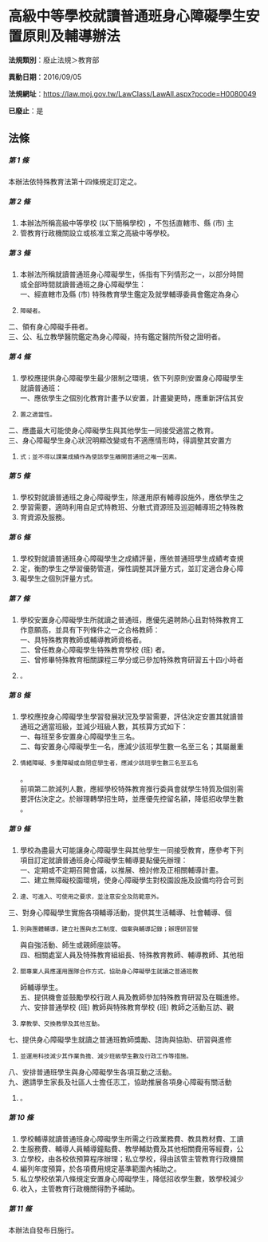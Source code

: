 # 高級中等學校就讀普通班身心障礙學生安置原則及輔導辦法

**法規類別**：廢止法規＞教育部

**異動日期**：2016/09/05  

**法規網址**：https://law.moj.gov.tw/LawClass/LawAll.aspx?pcode=H0080049

**已廢止**：是



## 法條
##### 第 1 條
本辦法依特殊教育法第十四條規定訂定之。

##### 第 2 條
1. 本辦法所稱高級中等學校 (以下簡稱學校) ，不包括直轄市、縣 (市) 主
1. 管教育行政機關設立或核准立案之高級中等學校。

##### 第 3 條
1. 本辦法所稱就讀普通班身心障礙學生，係指有下列情形之一，以部分時間  
或全部時間就讀普通班之身心障礙學生：  
一、經直轄市及縣 (市) 特殊教育學生鑑定及就學輔導委員會鑑定為身心
1.     障礙者。  
二、領有身心障礙手冊者。  
三、公、私立教學醫院鑑定為身心障礙，持有鑑定醫院所發之證明者。

##### 第 4 條
1. 學校應提供身心障礙學生最少限制之環境，依下列原則安置身心障礙學生  
就讀普通班：  
一、應依學生之個別化教育計畫予以安置，計畫變更時，應重新評估其安
1.     置之適當性。  
二、應盡最大可能使身心障礙學生與其他學生一同接受適當之教育。  
三、身心障礙學生身心狀況明顯改變或有不適應情形時，得調整其安置方
1.     式；並不得以課業成績作為使該學生離開普通班之唯一因素。

##### 第 5 條
1. 學校對就讀普通班之身心障礙學生，除運用原有輔導設施外，應依學生之
1. 學習需要，適時利用自足式特教班、分散式資源班及巡迴輔導班之特殊教
1. 育資源及服務。

##### 第 6 條
1. 學校對就讀普通班身心障礙學生之成績評量，應依普通班學生成績考查規
1. 定，衡酌學生之學習優勢管道，彈性調整其評量方式，並訂定適合身心障
1. 礙學生之個別評量方式。

##### 第 7 條
1. 學校安置身心障礙學生所就讀之普通班，應優先遴聘熱心且對特殊教育工  
作意願高，並具有下列條件之一之合格教師：  
一、具特殊教育教師或輔導教師資格者。  
二、曾任教身心障礙學生特殊教育學校 (班) 者。  
三、曾修畢特殊教育相關課程三學分或已參加特殊教育研習五十四小時者
1.     。

##### 第 8 條
1. 學校應按身心障礙學生學習發展狀況及學習需要，評估決定安置其就讀普  
通班之適當班級，並減少班級人數，其核算方式如下：  
一、每班至多安置身心障礙學生三名。  
二、每安置身心障礙學生一名，應減少該班學生數一名至三名；其屬嚴重
1.     情緒障礙、多重障礙或自閉症學生者，應減少該班學生數三名至五名  
    。  
前項第二款減列人數，應經學校特殊教育推行委員會就學生特質及個別需  
要評估決定之。於辦理轉學招生時，並應優先控留名額，降低招收學生數  
。

##### 第 9 條
1. 學校為盡最大可能讓身心障礙學生與其他學生一同接受教育，應參考下列  
項目訂定就讀普通班身心障礙學生輔導要點優先辦理：  
一、定期或不定期召開會議，以推展、檢討修及正相關輔導計畫。  
二、建立無障礙校園環境，使身心障礙學生對校園設施及設備均符合可到
1.     達、可進入、可使用之要求，並注意安全及防範意外。  
三、對身心障礙學生實施各項輔導活動，提供其生活輔導、社會輔導、個
1.     別與團體輔導，建立社團與志工制度、個案與輔導記錄；辦理研習營  
    與自強活動、師生或親師座談等。  
四、相關處室人員及特殊教育組組長、特殊教育教師、輔導教師、其他相
1.     關專業人員應運用團隊合作方式，協助身心障礙學生就讀之普通班教  
    師輔導學生。  
五、提供機會並鼓勵學校行政人員及教師參加特殊教育研習及在職進修。  
六、安排普通學校 (班) 教師與特殊教育學校 (班) 教師之活動互訪、觀
1.     摩教學、交換教學及其他互動。  
七、提供身心障礙學生就讀之普通班教師獎勵、諮詢與協助、研習與進修
1.     並運用科技減少其作業負擔、減少班級學生數及行政工作等措施。  
八、安排普通班學生與身心障礙學生各項互動之活動。  
九、邀請學生家長及社區人士擔任志工，協助推展各項身心障礙有關活動
1.     。

##### 第 10 條
1. 學校輔導就讀普通班身心障礙學生所需之行政業務費、教具教材費、工讀
1. 生服務費、輔導人員輔導鐘點費、教學輔助費及其他相關費用等經費，公
1. 立學校，由各校依預算程序辦理；私立學校，得由該管主管教育行政機關
1. 編列年度預算，於各項費用規定基準範圍內補助之。
1. 私立學校依第八條規定安置身心障礙學生，降低招收學生數，致學校減少
1. 收入，主管教育行政機關得酌予補助。

##### 第 11 條
本辦法自發布日施行。


